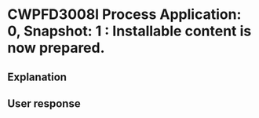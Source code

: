 # CWPFD3008I Process Application: 0, Snapshot: 1 : Installable content is now prepared.

## Explanation

## User response